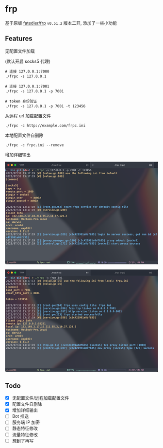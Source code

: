 # frp

基于原版 [fatedier/frp](https://github.com/fatedier/frp) `v0.51.2` 版本二开, 添加了一些小功能

## Features

无配置文件加载

(默认开启 socks5 代理)

```shell
# 连接 127.0.0.1:7000
./frpc -s 127.0.0.1

# 连接 127.0.0.1:7001
./frpc -s 127.0.0.1 -p 7001

# token 身份验证
./frpc -s 127.0.0.1 -p 7001 -t 123456
```

从远程 url 加载配置文件

```shell
./frpc -c http://example.com/frpc.ini
```

本地配置文件自删除

```shell
./frpc -c frpc.ini --remove
```

增加详细输出

![img.png](img/client.png)

![img.png](img/server.png)

## Todo

- [x] 无配置文件/远程加载配置文件
- [x] 配置文件自删除
- [x] 增加详细输出
- [ ] Bot 推送
- [ ] 服务端 IP 加密
- [ ] 静态特征修改
- [ ] 流量特征修改
- [ ] 想到了再写